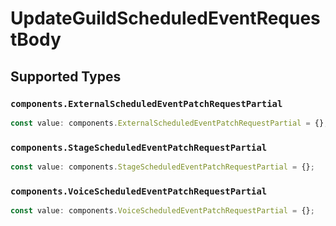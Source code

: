 # UpdateGuildScheduledEventRequestBody


## Supported Types

### `components.ExternalScheduledEventPatchRequestPartial`

```typescript
const value: components.ExternalScheduledEventPatchRequestPartial = {};
```

### `components.StageScheduledEventPatchRequestPartial`

```typescript
const value: components.StageScheduledEventPatchRequestPartial = {};
```

### `components.VoiceScheduledEventPatchRequestPartial`

```typescript
const value: components.VoiceScheduledEventPatchRequestPartial = {};
```

